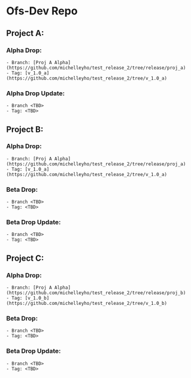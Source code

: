# Ofs-Dev Repo

## Project A:
### Alpha Drop:
    - Branch: [Proj A Alpha](https://github.com/michelleyho/test_release_2/tree/release/proj_a)
    - Tag: [v_1.0_a](https://github.com/michelleyho/test_release_2/tree/v_1.0_a)

### Alpha Drop Update:
    - Branch <TBD>
    - Tag: <TBD>

## Project B:
### Alpha Drop:
    - Branch: [Proj A Alpha](https://github.com/michelleyho/test_release_2/tree/release/proj_a)
    - Tag: [v_1.0_a](https://github.com/michelleyho/test_release_2/tree/v_1.0_a)

### Beta Drop:
    - Branch <TBD>
    - Tag: <TBD>

### Beta Drop Update:
    - Branch <TBD>
    - Tag: <TBD>

## Project C:
### Alpha Drop:
    - Branch: [Proj A Alpha](https://github.com/michelleyho/test_release_2/tree/release/proj_b)
    - Tag: [v_1.0_b](https://github.com/michelleyho/test_release_2/tree/v_1.0_b)

### Beta Drop:
    - Branch <TBD>
    - Tag: <TBD>

### Beta Drop Update:
    - Branch <TBD>
    - Tag: <TBD>



